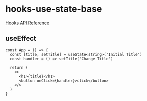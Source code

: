 # hooks-use-state-base

[Hooks API Reference](https://reactjs.org/docs/hooks-reference.html)

## useEffect

```tsx
const App = () => {
  const [title, setTitle] = useState<string>('Initial Title')
  const handler = () => setTitle('Change Title')

  return (
    <>
      <h1>{title}</h1>
      <button onClick={handler}>click</button>
    </>
  )
}
```

